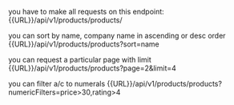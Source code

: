 you have to make all requests on this endpoint:
{{URL}}/api/v1/products/products/

you can sort by name, company name in ascending or desc order
{{URL}}/api/v1/products/products?sort=name

you can request a particular page with limit
{{URL}}/api/v1/products/products?page=2&limit=4

you can filter a/c to numerals
{{URL}}/api/v1/products/products?numericFilters=price>30,rating>4